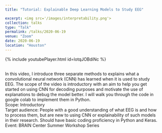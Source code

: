 ```yaml
---
title: "Tutorial: Explainable Deep Learning Models to Study EEG"

excerpt: <img src='/images/interpretability.png'>
collection: talks
type: "Talk"
permalink: /talks/2020-06-19
venue: "Zoom"
date: 2020-06-19
location: "Houston"
---
```


{% include youtubePlayer.html id=lotqJOBdiNc %}


<br>
In this video, I introduce three separate methods to explains what a convolutional neural network (CNN) has learned when it is used to study EEG. The scope of the video is introductory with an aim to help you get started on using CNN for decoding purposes and motivate the use of explanations to debug the model better. I will walk you through the code in google colab to implement them in Python. 


<br>
Scope: Introductory<br>
Target audience: People with a good understanding of what EEG is and how to process them, but are new to using CNN or explainability of such models in their research. Should have basic coding proficiency in Python and Keras.
<br>
Event: BRAIN Center Summer Workshop Series
